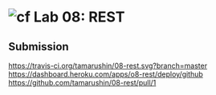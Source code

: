 ![cf](https://i.imgur.com/7v5ASc8.png) Lab 08: REST
======

## Submission 

https://travis-ci.org/tamarushin/08-rest.svg?branch=master
https://dashboard.heroku.com/apps/o8-rest/deploy/github
https://github.com/tamarushin/08-rest/pull/1


